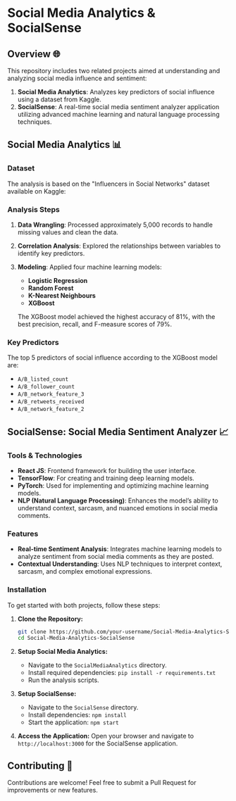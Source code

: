 
# Social Media Analytics & SocialSense

## Overview 🌐

This repository includes two related projects aimed at understanding and analyzing social media influence and sentiment:

1. **Social Media Analytics**: Analyzes key predictors of social influence using a dataset from Kaggle.
2. **SocialSense**: A real-time social media sentiment analyzer application utilizing advanced machine learning and natural language processing techniques.

## Social Media Analytics 📊

### Dataset

The analysis is based on the "Influencers in Social Networks" dataset available on Kaggle:

### Analysis Steps

1. **Data Wrangling**: Processed approximately 5,000 records to handle missing values and clean the data.
2. **Correlation Analysis**: Explored the relationships between variables to identify key predictors.
3. **Modeling**: Applied four machine learning models:
   - **Logistic Regression**
   - **Random Forest**
   - **K-Nearest Neighbours**
   - **XGBoost**
   
   The XGBoost model achieved the highest accuracy of 81%, with the best precision, recall, and F-measure scores of 79%.

### Key Predictors

The top 5 predictors of social influence according to the XGBoost model are:
- `A/B_listed_count`
- `A/B_follower_count`
- `A/B_network_feature_3`
- `A/B_retweets_received`
- `A/B_network_feature_2`

## SocialSense: Social Media Sentiment Analyzer 📈

### Tools & Technologies

- **React JS**: Frontend framework for building the user interface.
- **TensorFlow**: For creating and training deep learning models.
- **PyTorch**: Used for implementing and optimizing machine learning models.
- **NLP (Natural Language Processing)**: Enhances the model’s ability to understand context, sarcasm, and nuanced emotions in social media comments.

### Features

- **Real-time Sentiment Analysis**: Integrates machine learning models to analyze sentiment from social media comments as they are posted.
- **Contextual Understanding**: Uses NLP techniques to interpret context, sarcasm, and complex emotional expressions.

### Installation

To get started with both projects, follow these steps:

1. **Clone the Repository:**
   ```bash
   git clone https://github.com/your-username/Social-Media-Analytics-SocialSense.git
   cd Social-Media-Analytics-SocialSense
   ```

2. **Setup Social Media Analytics:**
   - Navigate to the `SocialMediaAnalytics` directory.
   - Install required dependencies: `pip install -r requirements.txt`
   - Run the analysis scripts.

3. **Setup SocialSense:**
   - Navigate to the `SocialSense` directory.
   - Install dependencies: `npm install`
   - Start the application: `npm start`

4. **Access the Application:**
   Open your browser and navigate to `http://localhost:3000` for the SocialSense application.

## Contributing 🤝

Contributions are welcome! Feel free to submit a Pull Request for improvements or new features.
